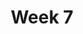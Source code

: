 ---
    title: Week 7
    weekNumber: 7
    days:
      - date: 2021-11-8
        events:
          "**LEC 19**{: .label .label-lecture } Bootstrapping":
            "[DDS 8.1](https://eldridgejm.github.io/dive_into_data_science/08-estimation/1_bootstrap.html)"
      - date: 2021-11-10
        events:
          "**LEC 20**{: .label .label-lecture } Confidence Intervals":
            "[DDS 8.2-8.3](https://eldridgejm.github.io/dive_into_data_science/08-estimation/2_confidence_intervals.html)"
      - date: 2021-11-12
        events:
          "**LEC 21**{: .label .label-lecture } Center and Spread":
            "[CIT 14.1-14.2](https://inferentialthinking.com/chapters/14/Why_the_Mean_Matters.html)"
---